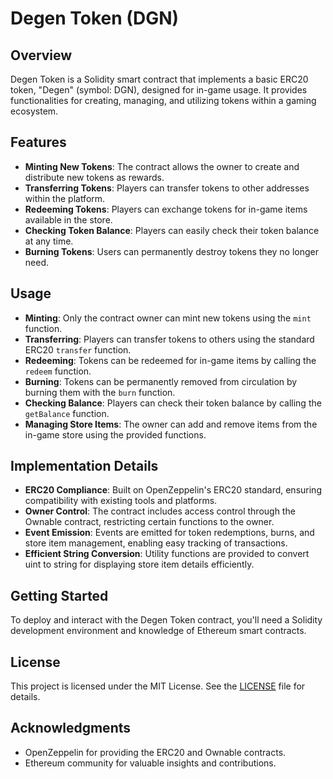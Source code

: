 # Degen Token (DGN)

## Overview
Degen Token is a Solidity smart contract that implements a basic ERC20 token, "Degen" (symbol: DGN), designed for in-game usage. It provides functionalities for creating, managing, and utilizing tokens within a gaming ecosystem.

## Features
- **Minting New Tokens**: The contract allows the owner to create and distribute new tokens as rewards.
- **Transferring Tokens**: Players can transfer tokens to other addresses within the platform.
- **Redeeming Tokens**: Players can exchange tokens for in-game items available in the store.
- **Checking Token Balance**: Players can easily check their token balance at any time.
- **Burning Tokens**: Users can permanently destroy tokens they no longer need.

## Usage
- **Minting**: Only the contract owner can mint new tokens using the `mint` function.
- **Transferring**: Players can transfer tokens to others using the standard ERC20 `transfer` function.
- **Redeeming**: Tokens can be redeemed for in-game items by calling the `redeem` function.
- **Burning**: Tokens can be permanently removed from circulation by burning them with the `burn` function.
- **Checking Balance**: Players can check their token balance by calling the `getBalance` function.
- **Managing Store Items**: The owner can add and remove items from the in-game store using the provided functions.

## Implementation Details
- **ERC20 Compliance**: Built on OpenZeppelin's ERC20 standard, ensuring compatibility with existing tools and platforms.
- **Owner Control**: The contract includes access control through the Ownable contract, restricting certain functions to the owner.
- **Event Emission**: Events are emitted for token redemptions, burns, and store item management, enabling easy tracking of transactions.
- **Efficient String Conversion**: Utility functions are provided to convert uint to string for displaying store item details efficiently.

## Getting Started
To deploy and interact with the Degen Token contract, you'll need a Solidity development environment and knowledge of Ethereum smart contracts.

## License
This project is licensed under the MIT License. See the [LICENSE](LICENSE) file for details.

## Acknowledgments
- OpenZeppelin for providing the ERC20 and Ownable contracts.
- Ethereum community for valuable insights and contributions.

